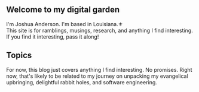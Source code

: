 ## Welcome to my digital garden

I'm Joshua Anderson. I'm based in Louisiana.⚜️ \
This site is for ramblings, musings, research, and anything I find interesting. If you find it interesting, pass it along!

## Topics

For now, this blog just covers anything I find interesting. No promises. Right now, that's likely to be related to my journey on unpacking my evangelical upbringing, delightful rabbit holes, and software engineering.
